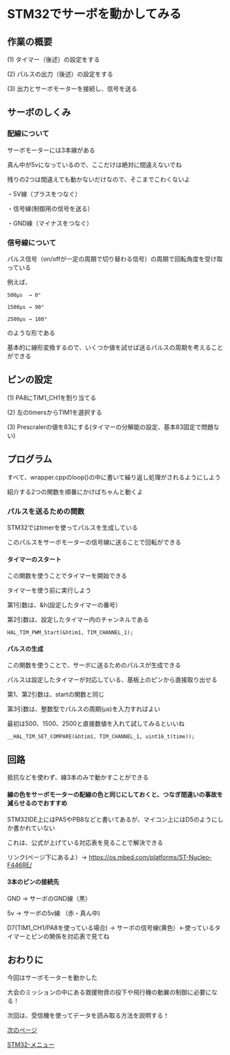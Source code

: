 # STM32でサーボを動かしてみる

## 作業の概要

(1) タイマー（後述）の設定をする

(2) パルスの出力（後述）の設定をする

(3) 出力とサーボモーターを接続し、信号を送る


## サーボのしくみ

### 配線について

サーボモーターには3本線がある

真ん中が5vになっているので、ここだけは絶対に間違えないでね

残りの2つは間違えても動かないだけなので、そこまでこわくないよ

・5V線（プラスをつなぐ）

・信号線(制御用の信号を送る）

・GND線（マイナスをつなぐ）

### 信号線について

パルス信号（on/offが一定の周期で切り替わる信号）の周期で回転角度を受け取っている

例えば、
```
500μs  → 0°

1500μs → 90°

2500μs → 180°
```
のような形である

基本的に線形変換するので、いくつか値を試せば送るパルスの周期を考えることができる

## ピンの設定

(1) PA8にTIM1_CH1を割り当てる

(2) 左のtimersからTIM1を選択する

(3) Prescralerの値を83にする(タイマーの分解能の設定、基本83固定で問題ない)

## プログラム

すべて、wrapper.cppのloop()の中に書いて繰り返し処理がされるようにしよう

紹介する2つの関数を順番にかけばちゃんと動くよ

### パルスを送るための関数

STM32ではtimerを使ってパルスを生成している

このパルスをサーボモーターの信号線に送ることで回転ができる

#### タイマーのスタート

この関数を使うことでタイマーを開始できる

タイマーを使う前に実行しよう

第1引数は、&h(設定したタイマーの番号）

第2引数は、設定したタイマー内のチャンネルである

```
HAL_TIM_PWM_Start(&htim1, TIM_CHANNEL_1);
```

#### パルスの生成

この関数を使うことで、サーボに送るためのパルスが生成できる

パルスは設定したタイマーが対応している、基板上のピンから直接取り出せる

第1、第2引数は、startの関数と同じ

第3引数は、整数型でパルスの周期(μs)を入力すればよい

最初は500、1500、2500と直接数値を入れて試してみるといいね

```
__HAL_TIM_SET_COMPARE(&htim1, TIM_CHANNEL_1, uint16_t(time));
```

## 回路

抵抗などを使わず、線3本のみで動かすことができる

#### 線の色をサーボモーターの配線の色と同じにしておくと、つなぎ間違いの事故を減らせるのでおすすめ

STM32IDE上にはPA5やPB8などと書いてあるが、マイコン上にはD5のようにしか書かれていない

これは、公式が上げている対応表を見ることで解決できる

リンク(ページ下にあるよ）→ https://os.mbed.com/platforms/ST-Nucleo-F446RE/

#### 3本のピンの接続先

GND → サーボのGND線（黒）

5v  → サーボの5v線 （赤・真ん中)

D7(TIM1_CH1/PA8を使っている場合) → サーボの信号線(黄色）←使っているタイマーとピンの関係を対応表で見てね

## おわりに

今回はサーボモーターを動かした

大会のミッションの中にある救援物資の投下や飛行機の動翼の制御に必要になる！

次回は、受信機を使ってデータを読み取る方法を説明する！

[次のページ](14_受信機.md)

[STM32-メニュー](index.md)
